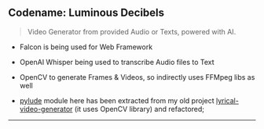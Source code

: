 
## Codename: Luminous Decibels

> Video Generator from provided Audio or Texts, powered with AI.

* Falcon is being used for Web Framework

* OpenAI Whisper being used to transcribe Audio files to Text

* OpenCV to generate Frames & Videos, so indirectly uses FFMpeg libs as well

* [pylude](./pylude) module here has been extracted from my old project [lyrical-video-generator](https://github.com/abhishekkr/lyrical-video-generator) (it uses OpenCV library) and refactored; 

---

